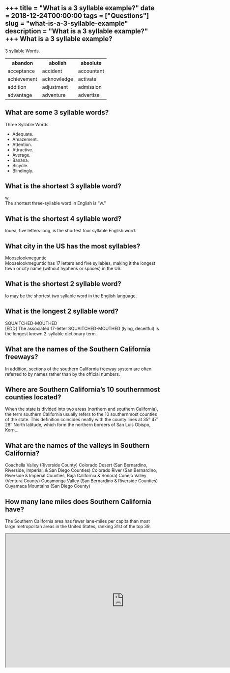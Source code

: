 +++
title = "What is a 3 syllable example?"
date = 2018-12-24T00:00:00
tags = ["Questions"]
slug = "what-is-a-3-syllable-example"
description = "What is a 3 syllable example?"
+++
What is a 3 syllable example?
-----------------------------

3 syllable Words.

<table><tr><th>abandon</th><th>abolish</th><th>absolute</th></tr><tr><td>acceptance</td><td>accident</td><td>accountant</td></tr><tr><td>achievement</td><td>acknowledge</td><td>activate</td></tr><tr><td>addition</td><td>adjustment</td><td>admission</td></tr><tr><td>advantage</td><td>adventure</td><td>advertise</td></tr></table>

What are some 3 syllable words?
-------------------------------

Three Syllable Words

- Adequate.
- Amazement.
- Attention.
- Attractive.
- Average.
- Banana.
- Bicycle.
- Blindingly.

What is the shortest 3 syllable word?
-------------------------------------

w.  
The shortest three-syllable word in English is “w.”

What is the shortest 4 syllable word?
-------------------------------------

Iouea, five letters long, is the shortest four syllable English word.

What city in the US has the most syllables?
-------------------------------------------

Mooselookmeguntic  
Mooselookmeguntic has 17 letters and five syllables, making it the longest town or city name (without hyphens or spaces) in the US.

What is the shortest 2 syllable word?
-------------------------------------

Io may be the shortest two syllable word in the English language.

What is the longest 2 syllable word?
------------------------------------

SQUAITCHED-MOUTHED  
\[EDD\] The associated 17-letter SQUAITCHED-MOUTHED (lying, deceitful) is the longest known 2-syllable dictionary term.

What are the names of the Southern California freeways?
-------------------------------------------------------

In addition, sections of the southern California freeway system are often referred to by names rather than by the official numbers.

Where are Southern California’s 10 southernmost counties located?
-----------------------------------------------------------------

When the state is divided into two areas (northern and southern California), the term southern California usually refers to the 10 southernmost counties of the state. This definition coincides neatly with the county lines at 35° 47′ 28″ North latitude, which form the northern borders of San Luis Obispo, Kern,…

What are the names of the valleys in Southern California?
---------------------------------------------------------

Coachella Valley (Riverside County) Colorado Desert (San Bernardino, Riverside, Imperial, &amp; San Diego Counties) Colorado River (San Bernardino, Riverside &amp; Imperial Counties, Baja California &amp; Sonora) Conejo Valley (Ventura County) Cucamonga Valley (San Bernardino &amp; Riverside Counties) Cuyamaca Mountains (San Diego County)

How many lane miles does Southern California have?
--------------------------------------------------

The Southern California area has fewer lane-miles per capita than most large metropolitan areas in the United States, ranking 31st of the top 39.

<iframe allow="accelerometer; autoplay; clipboard-write; encrypted-media; gyroscope; picture-in-picture" allowfullscreen="" class="__youtube_prefs__  epyt-is-override  no-lazyload" data-no-lazy="1" data-origheight="433" data-origwidth="770" data-skipgform_ajax_framebjll="" height="433" id="_ytid_79392" loading="lazy" src="https://www.youtube.com/embed/EzkCOnq4kLU?enablejsapi=1&autoplay=0&cc_load_policy=0&cc_lang_pref=&iv_load_policy=1&loop=0&modestbranding=0&rel=1&fs=1&playsinline=0&autohide=2&theme=dark&color=red&controls=1&" title="YouTube player" width="770"></iframe>
